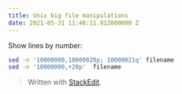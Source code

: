 ```yaml
---
title: Unix big file manipulations
date: 2021-05-31 11:48:11.812000000 Z
---
```




Show lines by number:
```bash
sed -n '10000000,10000020p; 10000021q' filename
sed -n '10000000,+20p'  filename
``` 
> Written with [StackEdit](https://stackedit.io/).
<!--stackedit_data:
eyJoaXN0b3J5IjpbLTE2OTgxMjkxOTddfQ==
-->